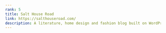 ```yaml
---
rank: 5
title: Salt House Road
link: https://salthouseroad.com/
description: A literature, home design and fashion blog built on WordPress and WordPlate. Original logo, designs and content.
---
```

